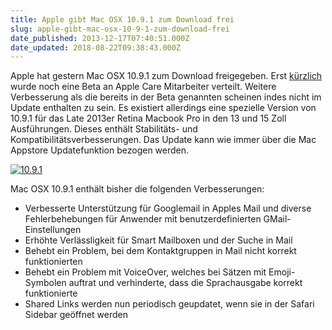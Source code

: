 ```yaml
---
title: Apple gibt Mac OSX 10.9.1 zum Download frei
slug: apple-gibt-mac-osx-10-9-1-zum-download-frei
date_published: 2013-12-17T07:40:51.000Z
date_updated: 2018-08-22T09:38:43.000Z
---
```


Apple hat gestern Mac OSX 10.9.1 zum Download freigegeben. Erst [kürzlich](__GHOST_URL__/apple-verteilt-os-x-mavericks-10-9-1-beta-an-apple-care-mitarbeiter/) wurde noch eine Beta an Apple Care Mitarbeiter verteilt. Weitere Verbesserung als die bereits in der Beta genannten scheinen indes nicht im Update enthalten zu sein. Es existiert allerdings eine spezielle Version von 10.9.1 für das Late 2013er Retina Macbook Pro in den 13 und 15 Zoll Ausführungen. Dieses enthält Stabilitäts- und Kompatibilitätsverbesserungen. Das Update kann wie immer über die Mac Appstore Updatefunktion bezogen werden.

[![10.9.1](//picdump.thafaker.de/2013/12/10.9.1-580x186.png)](__GHOST_URL__/apple-gibt-mac-osx-10-9-1-zum-download-frei/10-9-1/)

Mac OSX 10.9.1 enthält bisher die folgenden Verbesserungen:

- Verbesserte Unterstützung für Googlemail in Apples Mail und diverse Fehlerbehebungen für Anwender mit benutzerdefinierten GMail-Einstellungen
- Erhöhte Verlässligkeit für Smart Mailboxen und der Suche in Mail
- Behebt ein Problem, bei dem Kontaktgruppen in Mail nicht korrekt funktionierten
- Behebt ein Problem mit VoiceOver, welches bei Sätzen mit Emoji-Symbolen auftrat und verhinderte, dass die Sprachausgabe korrekt funktionierte
- Shared Links werden nun periodisch geupdatet, wenn sie in der Safari Sidebar geöffnet werden
